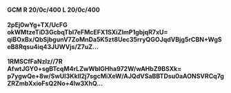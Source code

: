 #### GCM R 20/0c/400 L 20/0c/400
**2pEj0wYg+TX/UcFG**<br/>**okWMtzeTiD3GcbqTbI7eFMcEFX1SXiZlmP1gbjqR7xU=**<br/>**qiBOxBx/QbSjbgunV7ZoMnDa5K5zt8Uec35rryQGOJqdVBjg5rCBN+WgSeB8Rqsu4iq43JUWVjs/Z7uZ...**<br/><br/>
**1RMSCfFaNzlz//7R**<br/>**AfwtJGY0+sgBTcqM4rLZwWblGHha972W/wAHbZ9BSXk=**<br/>**p7ygwQe+8w/SwUI3KkIl2j7sgcMiXeW/AJQdVSaBBTDsu0aAONSVRCq7gZRZmbXxioFsQ2No+4Iw3XhQ...**